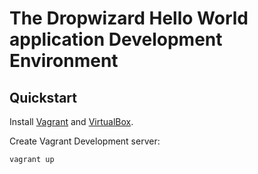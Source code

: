 # The Dropwizard Hello World application Development Environment

## Quickstart

Install [Vagrant](https://www.vagrantup.com/) and [VirtualBox](https://www.virtualbox.org/wiki/Downloads).

Create Vagrant Development server:

```sh
vagrant up
```
